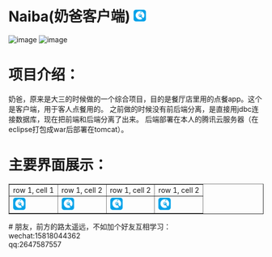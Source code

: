 # Naiba(奶爸客户端) <img src="https://github.com/TanXinKui/Naiba/raw/master/app/src/main/res/drawable/applogo.png" width="25" >
![image](https://img.shields.io/badge/Naiba-客户端-brightgreen.svg?style=plastic)
![image](https://img.shields.io/badge/Naiba-v1.0.0-blue.svg?style=plastic)
# 项目介绍：
奶爸，原来是大三的时候做的一个综合项目，目的是餐厅店里用的点餐app。这个是客户端，用于客人点餐用的。
之前做的时候没有前后端分离，是直接用jdbc连接数据库，现在把前端和后端分离了出来。
后端部署在本人的腾讯云服务器（在eclipse打包成war后部署在tomcat）。
# 主要界面展示：
<table border="1">
<tr>
<td>row 1, cell 1</td>
<td>row 1, cell 2</td>
<td>row 1, cell 2</td>
<td>row 1, cell 2</td>
</tr>
<tr>
<td><img src="https://github.com/TanXinKui/Naiba/raw/master/app/src/main/res/drawable/applogo.png" width="25" ></td>
<td><img src="https://github.com/TanXinKui/Naiba/raw/master/app/src/main/res/drawable/applogo.png" width="25" ></td>
<td><img src="https://github.com/TanXinKui/Naiba/raw/master/app/src/main/res/drawable/applogo.png" width="25" ></td>
<td><img src="https://github.com/TanXinKui/Naiba/raw/master/app/src/main/res/drawable/applogo.png" width="25" ></td>
</tr>
</table>
# 朋友，前方的路太遥远，不如加个好友互相学习：</br>
wechat:15818044362</br>
qq:2647587557
